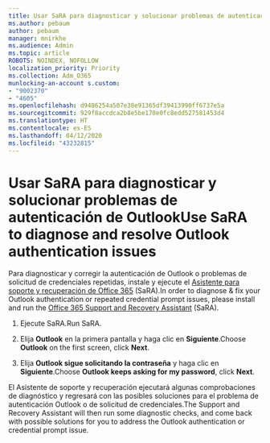 ```yaml
---
title: Usar SaRA para diagnosticar y solucionar problemas de autenticación de Outlook
ms.author: pebaum
author: pebaum
manager: mnirkhe
ms.audience: Admin
ms.topic: article
ROBOTS: NOINDEX, NOFOLLOW
localization_priority: Priority
ms.collection: Adm_O365
munlocking-an-account s.custom:
- "9002370"
- "4605"
ms.openlocfilehash: d9486254a507e38e91365df39413990ff6737e5a
ms.sourcegitcommit: 929f8accdca2b8e5be170e0fc8edd527581453d4
ms.translationtype: HT
ms.contentlocale: es-ES
ms.lasthandoff: 04/12/2020
ms.locfileid: "43232815"
---
```

# <a name="use-sara-to-diagnose-and-resolve-outlook-authentication-issues"></a><span data-ttu-id="ace2e-102">Usar SaRA para diagnosticar y solucionar problemas de autenticación de Outlook</span><span class="sxs-lookup"><span data-stu-id="ace2e-102">Use SaRA to diagnose and resolve Outlook authentication issues</span></span>

<span data-ttu-id="ace2e-103">Para diagnosticar y corregir la autenticación de Outlook o problemas de solicitud de credenciales repetidas, instale y ejecute el [Asistente para soporte y recuperación de Office 365](https://diagnostics.office.com/#/) (SaRA).</span><span class="sxs-lookup"><span data-stu-id="ace2e-103">In order to diagnose & fix your Outlook authentication or repeated credential prompt issues, please install and run the [Office 365 Support and Recovery Assistant](https://diagnostics.office.com/#/) (SaRA).</span></span>

1. <span data-ttu-id="ace2e-104">Ejecute SaRA.</span><span class="sxs-lookup"><span data-stu-id="ace2e-104">Run SaRA.</span></span>

2. <span data-ttu-id="ace2e-105">Elija **Outlook** en la primera pantalla y haga clic en **Siguiente**.</span><span class="sxs-lookup"><span data-stu-id="ace2e-105">Choose **Outlook** on the first screen, click **Next**.</span></span>

3. <span data-ttu-id="ace2e-106">Elija **Outlook sigue solicitando la contraseña** y haga clic en **Siguiente**.</span><span class="sxs-lookup"><span data-stu-id="ace2e-106">Choose **Outlook keeps asking for my password**, click **Next**.</span></span>

<span data-ttu-id="ace2e-107">El Asistente de soporte y recuperación ejecutará algunas comprobaciones de diagnóstico y regresará con las posibles soluciones para el problema de autenticación Outlook o de solicitud de credenciales.</span><span class="sxs-lookup"><span data-stu-id="ace2e-107">The Support and Recovery Assistant will then run some diagnostic checks, and come back with possible solutions for you to address the Outlook authentication or credential prompt issue.</span></span>
